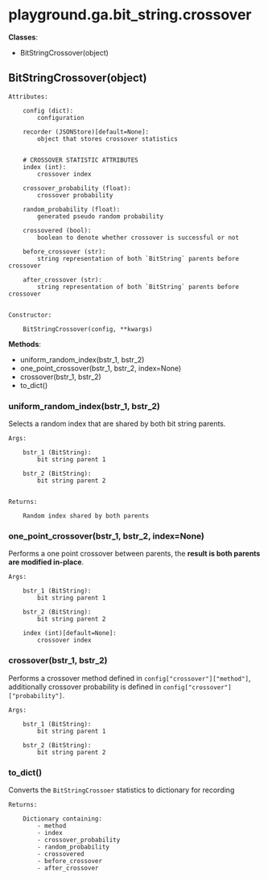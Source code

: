 # playground.ga.bit_string.crossover

**Classes**:
- BitStringCrossover(object)


## BitStringCrossover(object)

    Attributes:

        config (dict):
            configuration

        recorder (JSONStore)[default=None]:
            object that stores crossover statistics


        # CROSSOVER STATISTIC ATTRIBUTES
        index (int):
            crossover index

        crossover_probability (float):
            crossover probability

        random_probability (float):
            generated pseudo random probability

        crossovered (bool):
            boolean to denote whether crossover is successful or not

        before_crossover (str):
            string representation of both `BitString` parents before crossover

        after_crossover (str):
            string representation of both `BitString` parents before crossover


    Constructor:

        BitStringCrossover(config, **kwargs)



**Methods**:
- uniform_random_index(bstr_1, bstr_2)
- one_point_crossover(bstr_1, bstr_2, index=None)
- crossover(bstr_1, bstr_2)
- to_dict()


### uniform_random_index(bstr_1, bstr_2)
Selects a random index that are shared by both bit string parents.

    Args:

        bstr_1 (BitString):
            bit string parent 1

        bstr_2 (BitString):
            bit string parent 2


    Returns:

        Random index shared by both parents



### one_point_crossover(bstr_1, bstr_2, index=None)
Performs a one point crossover between parents, the **result is both parents
are modified in-place**.

    Args:

        bstr_1 (BitString):
            bit string parent 1

        bstr_2 (BitString):
            bit string parent 2

        index (int)[default=None]:
            crossover index


### crossover(bstr_1, bstr_2)
Performs a crossover method defined in `config["crossover"]["method"]`,
additionally crossover probability is defined in
`config["crossover"]["probability"]`.

    Args:

        bstr_1 (BitString):
            bit string parent 1

        bstr_2 (BitString):
            bit string parent 2



### to_dict()
Converts the `BitStringCrossoer` statistics to dictionary for recording

    Returns:

        Dictionary containing:
            - method
            - index
            - crossover_probability
            - random_probability
            - crossovered
            - before_crossover
            - after_crossover
